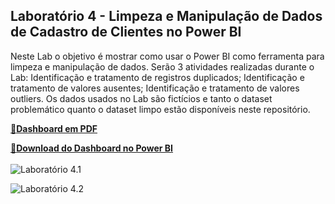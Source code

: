 ## Laboratório 4 - Limpeza e Manipulação de Dados de Cadastro de Clientes no Power BI

Neste Lab o objetivo é mostrar como usar o Power BI como ferramenta para limpeza e manipulação de dados. Serão 3 atividades realizadas durante o Lab: Identificação e tratamento de registros duplicados; Identificação e tratamento de valores ausentes; Identificação e tratamento de valores outliers. Os dados usados no Lab são fictícios e tanto o dataset problemático quanto o dataset limpo estão disponíveis neste repositório. 

[🔗**Dashboard em PDF**](https://github.com/wagnermoraesjr/Portifolio_Microsoft_Power_BI/blob/main/Laboratorio_4_-_Limpeza_e_Manipulacao_de_Dados_de_Cadastro_de_Clientes_no_Power_BI/Dashboard_PDF_Lab4.pdf)

[🔗**Download do Dashboard no Power BI**](https://github.com/wagnermoraesjr/Portifolio_Microsoft_Power_BI/raw/main/Laboratorio_4_-_Limpeza_e_Manipulacao_de_Dados_de_Cadastro_de_Clientes_no_Power_BI/Dashboard_Lab4.pbix)
<br><br>
![Laboratório 4.1](https://github.com/wagnermoraesjr/Portifolio_Microsoft_Power_BI/blob/main/Laboratorio_4_-_Limpeza_e_Manipulacao_de_Dados_de_Cadastro_de_Clientes_no_Power_BI/Imagem_1_Lab4.png)

![Laboratório 4.2](https://github.com/wagnermoraesjr/Portifolio_Microsoft_Power_BI/blob/main/Laboratorio_4_-_Limpeza_e_Manipulacao_de_Dados_de_Cadastro_de_Clientes_no_Power_BI/Imagem_2_Lab4.png)

